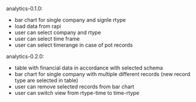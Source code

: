 analytics-0.1.0:
- bar chart for single company and signle rtype
- load data from rapi
- user can select company and rtype
- user can select time frame
- user can select timerange in case of pot records

analytics-0.2.0:
- table with financial data in accordance with selected schema
- bar chart for single company with multiple different records (new 
  record type are selected in table)
- user can remove selected records from bar chart
- user can switch view from rtype-time to time-rtype
